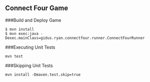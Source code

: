 Connect Four Game
--------------

###Build and Deploy Game
```
$ mvn install
$ mvn exec:java -Dexec.mainClass=gidus.ryan.connectfour.runner.ConnectFourRunner
```

###Executing Unit Tests
```
mvn test
```

###Skipping Unit Tests
```
mvn install -Dmaven.test.skip=true
```

